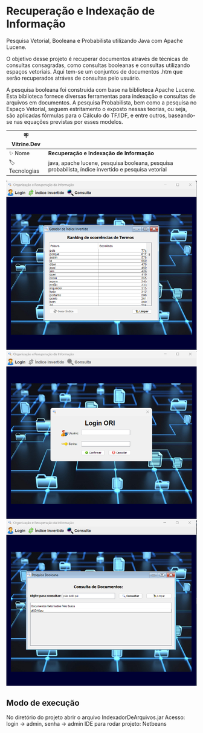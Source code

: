 # Recuperação e Indexação de Informação

Pesquisa Vetorial, Booleana e Probabilista utilizando Java com Apache Lucene.

O objetivo desse projeto é recuperar documentos através de técnicas de consultas consagradas, como consultas booleanas e consultas utilizando espaços vetoriais. Aqui tem-se um conjuntos de documentos .htm que serão recuperados atráves de consultas pelo usuário.

A pesquisa booleana foi construida com base na biblioteca Apache Lucene. Esta biblioteca fornece diversas ferramentas para indexação e consultas de arquivos em documentos. A pesquisa Probabilista, bem como a pesquisa no Espaço Vetorial, seguem estritamento o exposto nessas teorias, ou seja, são aplicadas fórmulas para o Cálculo do TF/IDF, e entre outros, baseando-se nas equações previstas por esses modelos.

| :placard: Vitrine.Dev |     |
| -------------  | --- |
| :sparkles: Nome        | **Recuperação e Indexação de Informação**
| :label: Tecnologias | java, apache lucene, pesquisa booleana, pesquisa probabilista, índice invertido e pesquisa vetorial

<!-- Inserir imagem com a #vitrinedev ao final do link -->
![alt text](https://github.com/alissonjaques/imagens-aplicacoes/blob/main/recuperacao-informacao/tela-termos.png#vitrinedev)
![alt text](https://github.com/alissonjaques/imagens-aplicacoes/blob/main/recuperacao-informacao/login.png#vitrinedev)
![alt text](https://github.com/alissonjaques/imagens-aplicacoes/blob/main/recuperacao-informacao/pesquisa-booleana.png#vitrinedev)

## Modo de execução

No diretório do projeto abrir o arquivo IndexadorDeArquivos.jar 
Acesso: login → admin, senha → admin
IDE para rodar projeto: Netbeans
